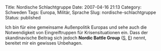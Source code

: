 Title: Nordische Schlachtgruppe
Date: 2007-04-16 21:13
Category: Schweden
Tags: Europa, Militär, Sprache
Slug: nordische-schlachtgruppe
Status: published

Ich bin für eine gemeinsame Außenpolitik Europas und sehe auch die
Notwendigkeit von Eingreiftruppen für Krisensituationen ein. Dass der
skandinavische Beitrag sich jedoch **Nordic Battle Group**
([S](http://www.mil.se/article.php?id=12793),
[E](http://en.wikipedia.org/wiki/Nordic_Battle_Group)) nennt, bereitet
mir ein gewisses Unbehagen.

